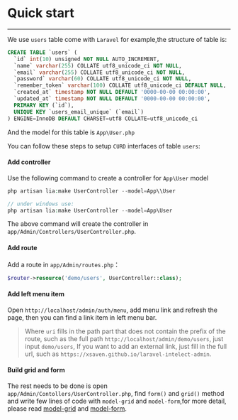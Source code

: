 # Quick start #
------------

We use `users` table come with `Laravel` for example,the structure of table is:

```sql
CREATE TABLE `users` (
  `id` int(10) unsigned NOT NULL AUTO_INCREMENT,
  `name` varchar(255) COLLATE utf8_unicode_ci NOT NULL,
  `email` varchar(255) COLLATE utf8_unicode_ci NOT NULL,
  `password` varchar(60) COLLATE utf8_unicode_ci NOT NULL,
  `remember_token` varchar(100) COLLATE utf8_unicode_ci DEFAULT NULL,
  `created_at` timestamp NOT NULL DEFAULT '0000-00-00 00:00:00',
  `updated_at` timestamp NOT NULL DEFAULT '0000-00-00 00:00:00',
  PRIMARY KEY (`id`),
  UNIQUE KEY `users_email_unique` (`email`)
) ENGINE=InnoDB DEFAULT CHARSET=utf8 COLLATE=utf8_unicode_ci
```

And the model for this table is `App\User.php`

You can follow these steps to setup `CURD` interfaces of table `users`:

#### Add controller
Use the following command to create a controller for `App\User` model

```php
php artisan lia:make UserController --model=App\\User

// under windows use:
php artisan lia:make UserController --model=App\User
```
The above command will create the controller in `app/Admin/Controllers/UserController.php`.

#### Add route
Add a route in `app/Admin/routes.php`：
```php
$router->resource('demo/users', UserController::class);
```

#### Add left menu item
Open `http://localhost/admin/auth/menu`, add menu link and refresh the page, then you can find a link item in left menu bar.

>Where `uri` fills in the path part that does not contain the prefix of the route, such as the full path `http://localhost/admin/demo/users`, just input `demo/users`, If you want to add an external link, just fill in the full url, such as `https://xsaven.github.io/laravel-intelect-admin`.

#### Build grid and form
The rest needs to be done is open `app/Admin/Contollers/UserController.php`, find `form()` and `grid()` method and write few lines of code with `model-grid` and `model-form`,for more detail, please read [model-grid](model_grid.md) and [model-form](model_form.md).